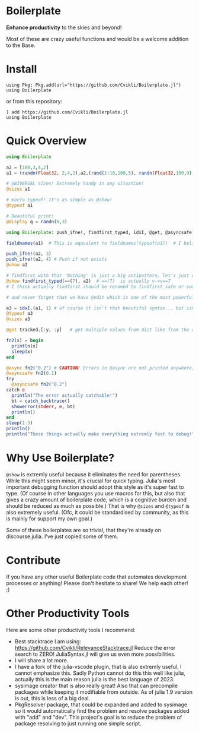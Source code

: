 # Boilerplate
**Enhance productivity** to the skies and beyond! 

Most of these are crazy useful functions and would be a welcome addition to the Base.

# Install
```
using Pkg; Pkg.add(url="https://github.com/Cvikli/Boilerplate.jl")
using Boilerplate
```
or from this repository: 
```
] add https://github.com/Cvikli/Boilerplate.jl
using Boilerplate
```
# Quick Overview
```julia
using Boilerplate

a2 = [100,3,4,2]
a1 = (randn(Float32, 2,4,2),a2,(rand(1:10,100,5), randn(Float32,100,9)))

# UNIVERSAL sizes! Extremely handy in any situation! 
@sizes a1 

# macro typeof! It's as simple as @show!
@typeof a1

# Beautiful print!
@display q = randn(6,3)

using Boilerplate: push_ifne!, findfirst_typed, idxI, @get, @asyncsafe

fieldnames(a1)  # This is equvalent to fieldnames(typeof(a1))  # I believe 99% of us used it wrong at first because this could have been so evident this way... 

push_ifne!(a2, 3)
push_ifne!(a2, 4) # Push if not exists
@show a2

# findfirst with that 'Nothing' is just a big antipattern, let's just use this instead! I love type stability, and also compilers so whynot use unstable codes with little to no drawbacks.
@show findfirst_typed(==(7), a2)  # ==(7)  is actually v->v==7
# I think actually findfirst should be renamed to findfirst_safe or something that means it is a different findfirst than in any other languages. (Of course, it is beautiful stuff, but sounds like an antipattern)

# and never forget that we have @edit which is one of the most powerful tools of Julia too!

a3 = idxI.(a1, 1) # of course it isn't that beautiful syntax... but isn't used frequently anyways! It also works with Vector{Matrix[Float32]} or anything...
@typeof a3
@sizes a3

@get tracked.[:y, :y]   # get multiple values from dict like from the arrays in a beautiful way!

fn2(x) = begin
  println(x)
  sleep(x)
end

@async fn2("0.2") # CAUTION! Errors in @async are not printed anywhere, things just die... Silent errors are the deadliest enemies. Has to be zeroed! I guess everyone has been there already with @async and everyone simply fixed for themselves.
@asyncsafe fn2(0.1)
try 
  @asyncsafe fn2("0.2")
catch e
  println("The error actually catchable!")
  bt = catch_backtrace()
  showerror(stderr, e, bt)
  println()
end
sleep(1.3)
println()
println("These things actually make everything extremly fast to debug!")
```

# Why Use Boilerplate?
`@show` is extremly useful because it eliminates the need for parentheses. While this might seem minor, it's crucial for quick typing. Julia's most important debugging function should adopt this style as it's super fast to type. (Of course in other languages you use macros for this, but also that gives a crazy amount of boilerplate code, which is a cognitive burden and should be reduced as much as possible.) That is why `@sizes` and `@typeof` is also extremely useful. 
(Ofc, it could be standardised by community, as this is mainly for support my own goal.)


Some of these boilerplates are so trivial, that they're already on discourse.julia. I've just copied some of them.

# Contribute
If you have any other useful Boilerplate code that automates development processes or anything! Please don't hesitate to share! We help each other! ;)

# Other Productivity Tools
Here are some other productivity tools I recommend:
- Best stacktrace I am using: https://github.com/Cvikli/RelevanceStacktrace.jl Reduce the error search to ZERO! JuliaSyntax.jl will give us even more possibilities.
- I will share a lot more. 
- I have a fork of the julia-vscode plugin, that is also extremly useful, I cannot emphasize this. Sadly Python cannot do this this well like julia, actually this is the main reason julia is the best language of 2023. 
- sysimage creator that is also really great! Also that can precompile packages while keeping it modifiable from outside. As of julia 1.9 version is out, this is less of a big deal.
- PkgResolver package, that could be expanded and added to sysimage so it would automatically find the problem and resolve packages added with "add" and "dev". This project's goal is to reduce the problem of package resolving to just running one simple script.    

